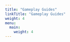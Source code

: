 ```yaml
---
title: "Gameplay Guides"
linkTitle: "Gameplay Guides"
weight: 4
menu:
  main:
    weight: 4
---
```

